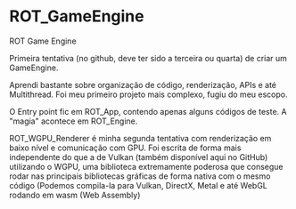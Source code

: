 # ROT_GameEngine
 ROT Game Engine
 
 Primeira tentativa (no github, deve ter sido a terceira ou quarta) de criar um GameEngine. 
 
Aprendi bastante sobre organização de código, renderização, APIs e até Multithread. Foi meu primeiro projeto mais complexo, fugiu do meu escopo.

O Entry point fic em ROT_App, contendo apenas alguns códigos de teste. A "magia" acontece em ROT_Engine. 

ROT_WGPU_Renderer é minha segunda tentativa com renderização em baixo nível e comunicação com GPU. Foi escrita de forma mais independente do que a de Vulkan (também disponível aqui no GitHub) utilizando o WGPU, uma biblioteca extremamente poderosa que consegue rodar nas principais bibliotecas gráficas de forma nativa com o mesmo código (Podemos compila-la para Vulkan, DirectX, Metal e até WebGL rodando em wasm (Web Assembly)
